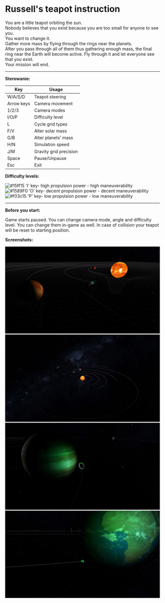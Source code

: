 # Russell's teapot instruction

You are a little teapot orbiting the sun.  
Nobody believes that you exist because you are too small for anyone to see you.  
You want to change it.  
Gather more mass by flying through the rings near the planets.  
After you pass through all of them thus gathering enough mass, the final ring near the Earth will become active. Fly through it and let everyone see that you exist.  
Your mission will end.  

---

**Sterowanie:**

| Key  | Usage |
|------|------ |
| W/A/S/D | Teapot steering |
| Arrow keys | Camera movement |
| 1/2/3 | Camera modes |
| I/O/P | Difficulty level |
| L | Cycle grid types |
| F/V | Alter solar mass |
| G/B | Alter planets' mass |
| H/N | Simulation speed |
| J/M | Gravity grid precision |
| Space | Pause/Unpause |
| Esc | Exit |

**Difficulty levels:**

![#15ff15](https://via.placeholder.com/15/15ff15/000000?text=+) 'I' key- high propulsion power - high maneuverability  
![#1589F0](https://via.placeholder.com/15/1589F0/000000?text=+) 'O' key- decent propulsion power - decent maneuverability  
![#f03c15](https://via.placeholder.com/15/f03c15/000000?text=+) 'P' key- low propulsion power - low maneuverability 

---

**Before you start:**

Game starts paused. You can change camera mode, angle and difficulty level. You can change them in-game as well.
In case of collision your teapot will be reset to starting position.

**Screenshots:**

<img src="Screenshots/1.png">
<img src="Screenshots/2.png">
<img src="Screenshots/3.png">
<img src="Screenshots/4.png">
